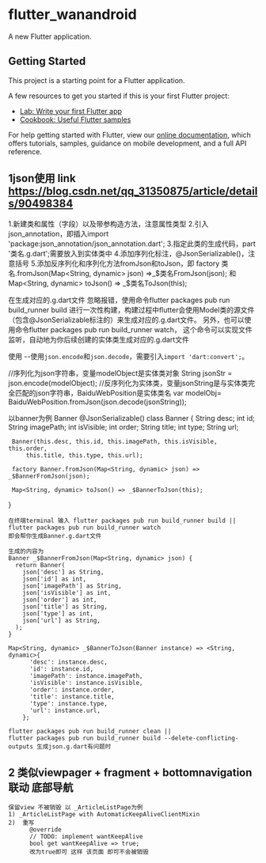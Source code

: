 # flutter_wanandroid

A new Flutter application.

## Getting Started

This project is a starting point for a Flutter application.

A few resources to get you started if this is your first Flutter project:

- [Lab: Write your first Flutter app](https://flutter.dev/docs/get-started/codelab)
- [Cookbook: Useful Flutter samples](https://flutter.dev/docs/cookbook)

For help getting started with Flutter, view our
[online documentation](https://flutter.dev/docs), which offers tutorials,
samples, guidance on mobile development, and a full API reference.

## 1json使用 link https://blog.csdn.net/qq_31350875/article/details/90498384
  1.新建类和属性（字段）以及带参构造方法，注意属性类型
  2.引入json_annotation，即插入import 'package:json_annotation/json_annotation.dart';
  3.指定此类的生成代码，part '类名.g.dart';需要放入到实体类中
  4.添加序列化标注，@JsonSerializable()，注意括号
  5.添加反序列化和序列化方法fromJson和toJson，即
  factory 类名.fromJson(Map<String, dynamic> json) =>_$类名FromJson(json);
  和
  Map<String, dynamic> toJson() => _$类名ToJson(this);

  在生成对应的.g.dart文件
  忽略报错，使用命令flutter packages pub run build_runner build
  进行一次性构建，构建过程中flutter会使用Model类的源文件（包含@JsonSerializable标注的）来生成对应的.g.dart文件。
  另外，也可以使用命令flutter packages pub run build_runner watch，
  这个命令可以实现文件监听，自动地为你后续创建的实体类生成对应的.g.dart文件

  使用 --使用`json.encode`和`json.decode`，需要引入`import 'dart:convert';`。

   //序列化为json字符串，变量modelObject是实体类对象
   String jsonStr = json.encode(modelObject);
   //反序列化为实体类，变量jsonString是与实体类完全匹配的json字符串，BaiduWebPosition是实体类名
   var modelObj= BaiduWebPosition.fromJson(json.decode(jsonString));

   以banner为例
   Banner
   @JsonSerializable()
   class Banner {
     String desc;
     int id;
     String imagePath;
     int isVisible;
     int order;
     String title;
     int type;
     String url;

     Banner(this.desc, this.id, this.imagePath, this.isVisible, this.order,
         this.title, this.type, this.url);

     factory Banner.fromJson(Map<String, dynamic> json) => _$BannerFromJson(json);

     Map<String, dynamic> toJson() => _$BannerToJson(this);
   }

    在终端terminal 输入 flutter packages pub run build_runner build || flutter packages pub run build_runner watch
    即会帮你生成Banner.g.dart文件

    生成的内容为
    Banner _$BannerFromJson(Map<String, dynamic> json) {
      return Banner(
        json['desc'] as String,
        json['id'] as int,
        json['imagePath'] as String,
        json['isVisible'] as int,
        json['order'] as int,
        json['title'] as String,
        json['type'] as int,
        json['url'] as String,
      );
    }

    Map<String, dynamic> _$BannerToJson(Banner instance) => <String, dynamic>{
          'desc': instance.desc,
          'id': instance.id,
          'imagePath': instance.imagePath,
          'isVisible': instance.isVisible,
          'order': instance.order,
          'title': instance.title,
          'type': instance.type,
          'url': instance.url,
        };
        
    flutter packages pub run build_runner clean || 
    flutter packages pub run build_runner build --delete-conflicting-outputs 生成json.g.dart有问题时
    
##  2 类似viewpager + fragment + bottomnavigation联动 底部导航
    保留view 不被销毁 以 _ArticleListPage为例
    1) _ArticleListPage with AutomaticKeepAliveClientMixin 
    2)  重写
          @override
          // TODO: implement wantKeepAlive
          bool get wantKeepAlive => true;
          改为true即可 这样 该页面 即可不会被销毁
        



